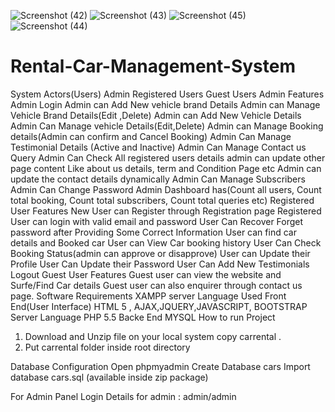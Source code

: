 ![Screenshot (42)](https://user-images.githubusercontent.com/64264883/115393704-a524be80-a1ea-11eb-9c74-aeb3ad747ae8.png)
![Screenshot (43)](https://user-images.githubusercontent.com/64264883/115393783-bcfc4280-a1ea-11eb-9ce0-a4ee207e5954.png)
![Screenshot (45)](https://user-images.githubusercontent.com/64264883/115393832-cbe2f500-a1ea-11eb-995d-a06cceeb4c4e.png)
![Screenshot (44)](https://user-images.githubusercontent.com/64264883/115393865-d56c5d00-a1ea-11eb-81d2-db2009d8358b.png)
# Rental-Car-Management-System
System Actors(Users)
Admin
Registered Users
Guest Users
Admin Features
Admin Login
Admin can Add New vehicle brand Details
Admin can Manage Vehicle Brand Details(Edit ,Delete)
Admin can Add New Vehicle Details
Admin Can Manage vehicle Details(Edit,Delete)
Admin can Manage Booking details(Admin can confirm and Cancel Booking)
Admin Can Manage Testimonial Details (Active and Inactive)
Admin Can Manage Contact us Query
Admin Can Check All registered users details
admin can update other page content Like about us details, term and Condition Page etc
Admin can update the contact details dynamically
Admin Can Manage Subscribers
Admin Can Change Password
Admin Dashboard has(Count all users, Count total booking, Count total subscribers, Count total queries etc)
Registered User Features
New User can Register through Registration page
Registered User can login with valid email and password
User Can Recover Forget password after Providing Some Correct Information
User can find car details and Booked car
User can View Car booking history
User Can Check Booking Status(admin can approve or disapprove)
User can Update their Profile
User Can Update their Password
User Can Add New Testimonials
Logout
Guest User Features
Guest user can view the website and Surfe/Find Car details
Guest user can also enquirer through contact us page.
Software Requirements
XAMPP server
Language Used
Front End(User Interface) HTML 5 , AJAX,JQUERY,JAVASCRIPT, BOOTSTRAP
Server Language PHP 5.5
Backe End MYSQL
How to run Project
1. Download and Unzip file on your local system copy carrental .
2. Put carrental folder inside root directory

Database Configuration
Open phpmyadmin
Create Database cars
Import database cars.sql (available inside zip package)



For Admin Panel
Login Details for admin : admin/admin

